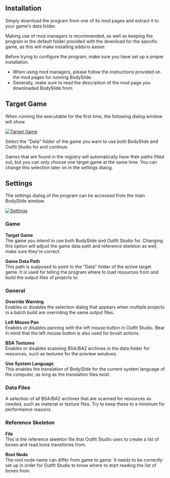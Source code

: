 ## Installation
Simply download the program from one of its mod pages and extract it to your game's data folder.

Making use of mod managers is recommended, as well as keeping the program in the default folder provided with the download for the specific game, as this will make installing addons easier.

Before trying to configure the program, make sure you have set up a proper installation.

* When using mod managers, please follow the instructions provided on the mod pages for running BodySlide.
* Generally, make sure to read the description of the mod page you downloaded BodySlide from.

## Target Game
When running the executable for the first time, the following dialog window will show.

[![Target Game](http://i.imgur.com/i1K4gn0m.png)](http://i.imgur.com/i1K4gn0.png)

Select the "Data" folder of the game you want to use both BodySlide and Outfit Studio for and continue.

Games that are found in the registry will automatically have their paths filled out, but you can only choose one target game at the same time. You can change this selection later on in the settings dialog.

## Settings
The settings dialog of the program can be accessed from the main BodySlide window.

[![Settings](http://i.imgur.com/XgFCuDlm.png)](http://i.imgur.com/XgFCuDl.png)

### Game
**Target Game**  
The game you intend to use both BodySlide and Outfit Studio for. Changing this option will adjust the game data path and reference skeleton as well, make sure they're correct.

**Game Data Path**  
This path is supposed to point to the "Data" folder of the active target game. It is used for telling the program where to load resources from and build the output files of projects to.

### General
**Override Warning**  
Enables or disables the selection dialog that appears when multiple projects in a batch build are overriding the same output files.

**Left Mouse Pan**  
Enables or disables panning with the left mouse button in Outfit Studio. Bear in mind that the left mouse button is also used for brush actions.

**BSA Textures**  
Enables or disables scanning BSA/BA2 archives in the data folder for resources, such as textures for the preview windows.

**Use System Language**  
This enables the translation of BodySlide for the current system language of the computer, as long as the translation files exist.

### Data Files
A selection of all BSA/BA2 archives that are scanned for resources as needed, such as material or texture files. Try to keep these to a minimum for performance reasons.

### Reference Skeleton
**File**  
This is the reference skeleton file that Outfit Studio uses to create a list of bones and read bone transforms from.

**Root Node**  
The root node name can differ from game to game. It needs to be correctly set up in order for Outfit Studio to know where to start reading the list of bones from.